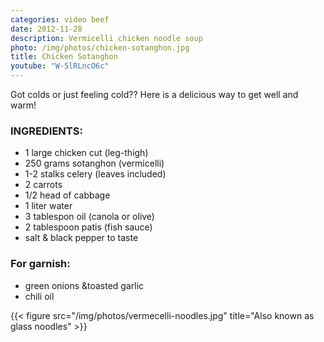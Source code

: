 ```yaml
---
categories: video beef
date: 2012-11-28
description: Vermicelli chicken noodle soup
photo: /img/photos/chicken-sotanghon.jpg
title: Chicken Sotanghon
youtube: "W-5lRLncO6c"
---
```


Got colds or just feeling cold?? Here is a delicious way to get well and warm! 

### INGREDIENTS:
* 1 large chicken cut (leg-thigh)
* 250 grams sotanghon (vermicelli)
* 1-2 stalks celery (leaves included)
* 2 carrots
* 1/2 head of cabbage
* 1 liter water
* 3 tablespon oil (canola or olive)
* 2 tablespoon patis (fish sauce)
* salt & black pepper to taste

### For garnish:
* green onions &toasted garlic
* chili oil

{{< figure src="/img/photos/vermecelli-noodles.jpg" title="Also known as glass noodles" >}}


